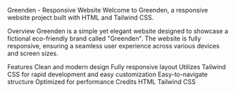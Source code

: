 Greenden - Responsive Website
Welcome to Greenden, a responsive website project built with HTML and Tailwind CSS.

Overview
Greenden is a simple yet elegant website designed to showcase a fictional eco-friendly brand called "Greenden". The website is fully responsive, ensuring a seamless user experience across various devices and screen sizes.

Features
Clean and modern design
Fully responsive layout
Utilizes Tailwind CSS for rapid development and easy customization
Easy-to-navigate structure
Optimized for performance
Credits
HTML
Tailwind CSS

